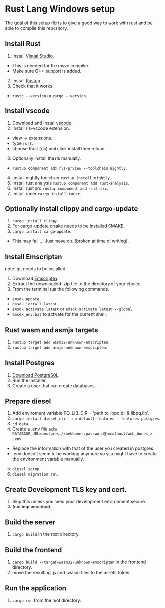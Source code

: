 # Rust Lang Windows setup

The goal of this setup file is to give a good way to work with rust and be able to compile this repository.

## Install Rust

1. Install [Visual Studio](https://www.visualstudio.com/).
  * This is needed for the msvc compiler.
  * Make sure **C++** support is added.
2. Install [Rustup](https://www.rust-lang.org/en-US/).
3. Check that it works.
  * `rustc --version` or `cargo --version`.

## Install vscode

1. Download and Install [vscode](https://www.visualstudio.com/).
2. Install rls-vscode extension.
  * view -> extensions.
  * type `rust`.
  * choose Rust (rls) and click install then reload.
3. Optionally install the rls manually.
  * `rustup component add rls-prview --toolchain nightly`.
4. Install nightly toolchain `rustup install nightly`.
5. Install rust analysis `rustup component add rust-analysis`.
6. Install rust src `rustup component add rust-src`.
7. Install racer `cargo install racer`.

## Optionally install clippy and cargo-update
1. `cargo install clippy`.
2. For cargo-update cmake needs to be installed [CMAKE](https://cmake.org/download/).
3. `cargo install cargo-update`.
  * This may fail ... Just move on. (broken at time of writing).

## Install Emscripten

note: git needs to be installed.

1. Download [Emscripten](https://kripken.github.io/emscripten-site/docs/getting_started/downloads.html).
2. Extract the downloaded .zip file to the directory of your choice.
3. From the terminal run the following commands.
  * `emsdk update`.
  * `emsdk install latest`.
  * `emsdk activate latest` or `emsdk activate latest --global`.
  * `emsdk_env.bat` to activate for the current shell.

## Rust wasm and asmjs targets

1. `rustup target add wasm32-unknown-emscripten`.
2. `rustup target add asmjs-unknown-emscripten`.

## Install Postgres

1. [Download PostgreSQL](https://www.postgresql.org/download/).
2. Run the installer.
3. Create a user that can create databases.

## Prepare diesel

1. Add enviroment variable PQ_LIB_DIR = 'path to libpq.dll & libpq.lib'.
2. `cargo install diesel_cli --no-default-features --features postgres`.
3. `cd data`.
4. Create a .env file `echo DATABASE_URL=postgres://webbones:password@localhost/web_bones > .env`.
  * Replace the information with that of the user you created in postgres.
  * .env doesn't seem to be working anymore so you might have to create the environment variable manually.
5. `diesel setup`.
6. `diesel migration run`.

## Create Development TLS key and cert.

1. Skip this unless you need your development environment secure.
2. (not implemented).

## Build the server

1. `cargo build` in the root directory.

## Build the frontend

1. `cargo build --target=wasm32-unknown-emscripten` in the frontend directory.
2. move the resulting .js and .wasm files to the assets folder.

## Run the application

1. `cargo run` from the root directory.